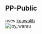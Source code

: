 ## PP-Public
uses [koawalib](https://github.com/AsianKoala/koawalib)  
![joy_warau](https://user-images.githubusercontent.com/45741682/192382300-ebc0d0d9-6b7c-488c-bf88-9ee8da6baa12.png)  
